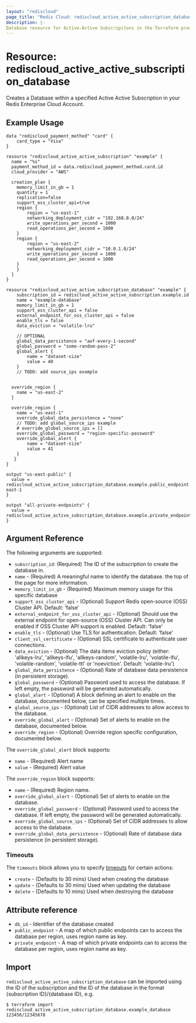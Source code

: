 ```yaml
---
layout: "rediscloud"
page_title: "Redis Cloud: rediscloud_active_active_subscription_database"
description: |-
Database resource for Active-Active Subscripitons in the Terraform provider Redis Cloud.
---
```


# Resource: rediscloud_active_active_subscription_database

Creates a Database within a specified Active Active Subscription in your Redis Enterprise Cloud Account.

## Example Usage

```hcl
data "rediscloud_payment_method" "card" {
	card_type = "Visa"
}

resource "rediscloud_active_active_subscription" "example" {
  name = "%s" 
  payment_method_id = data.rediscloud_payment_method.card.id 
  cloud_provider = "AWS"

  creation_plan {
    memory_limit_in_gb = 1
    quantity = 1
    replication=false
    support_oss_cluster_api=true
	region {
		region = "us-east-1"
		networking_deployment_cidr = "192.168.0.0/24"
		write_operations_per_second = 1000
		read_operations_per_second = 1000
	}
	region {
		region = "us-east-2"
		networking_deployment_cidr = "10.0.1.0/24"
		write_operations_per_second = 1000
		read_operations_per_second = 1000
	}
	}
  }
}

resource "rediscloud_active_active_subscription_database" "example" {
    subscription_id = rediscloud_active_active_subscription.example.id
    name = "example-database"
    memory_limit_in_gb = 1
    support_oss_cluster_api = false 
    external_endpoint_for_oss_cluster_api = false
	enable_tls = false
	data_eviction = "volatile-lru"
    
    // OPTIONAL
    global_data_persistence = "aof-every-1-second"
    global_password = "some-random-pass-2" 
    global_alert {
		name = "dataset-size"
		value = 40
	}
	// TODO: add source_ips example
	

  override_region {
    name = "us-east-2"
  }

  override_region {
    name = "us-east-1"
    override_global_data_persistence = "none"
	// TODO: add global_source_ips example
    # override_global_source_ips = []
    override_global_password = "region-specific-password"
    override_global_alert {
        name = "dataset-size"
        value = 41
    }
   }
}

output "us-east-public" {
  value = rediscloud_active_active_subscription_database.example.public_endpoint.us-east-1
}

output "all-private-endpoints" {
  value = rediscloud_active_active_subscription_database.example.private_endpoint
}
```

## Argument Reference

The following arguments are supported:
* `subscription_id`: (Required) The ID of the subscription to create the database in.
* `name` - (Required) A meaningful name to identify the database.
  the top of the page for more information.
* `memory_limit_in_gb` - (Required) Maximum memory usage for this specific database
* `support_oss_cluster_api` - (Optional) Support Redis open-source (OSS) Cluster API. Default: ‘false’
* `external_endpoint_for_oss_cluster_api` - (Optional) Should use the external endpoint for open-source (OSS) Cluster API.
  Can only be enabled if OSS Cluster API support is enabled. Default: 'false'
* `enable_tls` - (Optional) Use TLS for authentication. Default: ‘false’
* `client_ssl_certificate` - (Optional) SSL certificate to authenticate user connections.
* `data_eviction` - (Optional) The data items eviction policy (either: 'allkeys-lru', 'allkeys-lfu', 'allkeys-random', 'volatile-lru', 'volatile-lfu', 'volatile-random', 'volatile-ttl' or 'noeviction'. Default: 'volatile-lru')
* `global_data_persistence` - (Optional) Rate of database data persistence (in persistent storage).
* `global_password` - (Optional) Password used to access the database. If left empty, the password will be generated automatically.
* `global_alert` - (Optional) A block defining an alert to enable on the database, documented below, can be specified multiple times.
* `global_source_ips` - (Optional) List of CIDR addresses to allow access to the database.
* `override_global_alert` - (Optional) Set of alerts to enable on the database, documented below.
* `override_region` - (Optional) Override region specific configuration, documented below.

The `override_global_alert` block supports:

* `name` - (Required) Alert name
* `value` - (Required) Alert value

The `override_region` block supports:

* `name` - (Required) Region name.
* `override_global_alert` - (Optional) Set of alerts to enable on the database.
* `override_global_password` - (Optional) Password used to access the database. If left empty, the password will be generated automatically.
* `override_global_source_ips` - (Optional) Set of CIDR addresses to allow access to the database.
* `override_global_data_persistence` - (Optional) Rate of database data persistence (in persistent storage).

### Timeouts

The `timeouts` block allows you to specify [timeouts](https://www.terraform.io/language/resources/syntax#operation-timeouts) for certain actions:

* `create` - (Defaults to 30 mins) Used when creating the database
* `update` - (Defaults to 30 mins) Used when updating the database
* `delete` - (Defaults to 10 mins) Used when destroying the database

## Attribute reference

* `db_id` - Identifier of the database created
* `public_endpoint` - A map of which public endpoints can to access the database per region, uses region name as key.
* `private_endpoint` - A map of which private endpoints can to access the database per region, uses region name as key.

## Import
`rediscloud_active_active_subscription_database` can be imported using the ID of the subscription and the ID of the database in the format {subscription ID}/{database ID}, e.g.

```
$ terraform import rediscloud_active_active_subscription_database.example_database 123456/12345678
```

